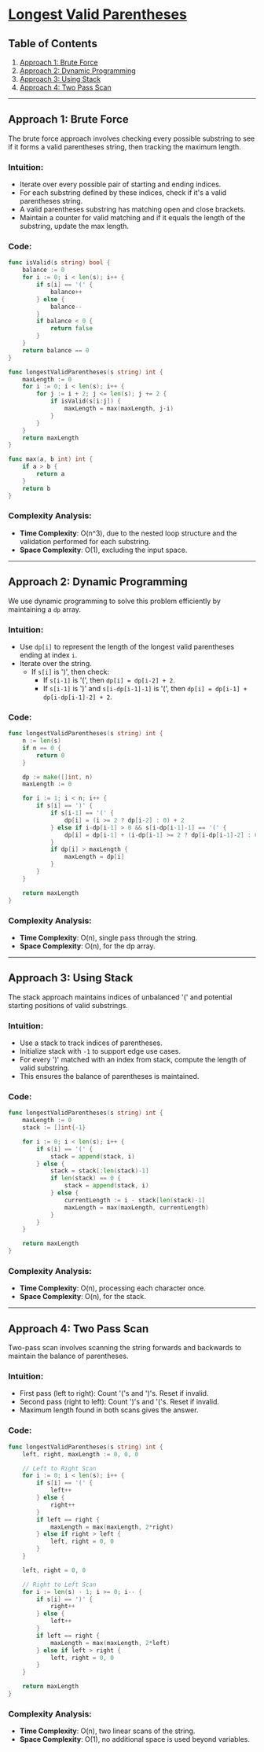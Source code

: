 # [Longest Valid Parentheses](https://leetcode.com/problems/longest-valid-parentheses/)

## Table of Contents
1. [Approach 1: Brute Force](#approach-1-brute-force)
2. [Approach 2: Dynamic Programming](#approach-2-dynamic-programming)
3. [Approach 3: Using Stack](#approach-3-using-stack)
4. [Approach 4: Two Pass Scan](#approach-4-two-pass-scan)

---

## Approach 1: Brute Force

The brute force approach involves checking every possible substring to see if it forms a valid parentheses string, then tracking the maximum length.

### Intuition:
- Iterate over every possible pair of starting and ending indices.
- For each substring defined by these indices, check if it's a valid parentheses string.
- A valid parentheses substring has matching open and close brackets.
- Maintain a counter for valid matching and if it equals the length of the substring, update the max length.

### Code:
```go
func isValid(s string) bool {
    balance := 0
    for i := 0; i < len(s); i++ {
        if s[i] == '(' {
            balance++
        } else {
            balance--
        }
        if balance < 0 {
            return false
        }
    }
    return balance == 0
}

func longestValidParentheses(s string) int {
    maxLength := 0
    for i := 0; i < len(s); i++ {
        for j := i + 2; j <= len(s); j += 2 {
            if isValid(s[i:j]) {
                maxLength = max(maxLength, j-i)
            }
        }
    }
    return maxLength
}

func max(a, b int) int {
    if a > b {
        return a
    }
    return b
}
```

### Complexity Analysis:
- **Time Complexity**: O(n^3), due to the nested loop structure and the validation performed for each substring.
- **Space Complexity**: O(1), excluding the input space.

---

## Approach 2: Dynamic Programming

We use dynamic programming to solve this problem efficiently by maintaining a `dp` array.

### Intuition:
- Use `dp[i]` to represent the length of the longest valid parentheses ending at index `i`.
- Iterate over the string.
  - If `s[i]` is ')', then check:
    - If `s[i-1]` is '(', then `dp[i] = dp[i-2] + 2`.
    - If `s[i-1]` is ')' and `s[i-dp[i-1]-1]` is '(', then `dp[i] = dp[i-1] + dp[i-dp[i-1]-2] + 2`.

### Code:
```go
func longestValidParentheses(s string) int {
    n := len(s)
    if n == 0 {
        return 0
    }

    dp := make([]int, n)
    maxLength := 0

    for i := 1; i < n; i++ {
        if s[i] == ')' {
            if s[i-1] == '(' {
                dp[i] = (i >= 2 ? dp[i-2] : 0) + 2
            } else if i-dp[i-1] > 0 && s[i-dp[i-1]-1] == '(' {
                dp[i] = dp[i-1] + (i-dp[i-1] >= 2 ? dp[i-dp[i-1]-2] : 0) + 2
            }
            if dp[i] > maxLength {
                maxLength = dp[i]
            }
        }
    }

    return maxLength
}
```

### Complexity Analysis:
- **Time Complexity**: O(n), single pass through the string.
- **Space Complexity**: O(n), for the dp array.

---

## Approach 3: Using Stack

The stack approach maintains indices of unbalanced '(' and potential starting positions of valid substrings.

### Intuition:
- Use a stack to track indices of parentheses.
- Initialize stack with `-1` to support edge use cases.
- For every ')' matched with an index from stack, compute the length of valid substring.
- This ensures the balance of parentheses is maintained.

### Code:
```go
func longestValidParentheses(s string) int {
    maxLength := 0
    stack := []int{-1}

    for i := 0; i < len(s); i++ {
        if s[i] == '(' {
            stack = append(stack, i)
        } else {
            stack = stack[:len(stack)-1]
            if len(stack) == 0 {
                stack = append(stack, i)
            } else {
                currentLength := i - stack[len(stack)-1]
                maxLength = max(maxLength, currentLength)
            }
        }
    }

    return maxLength
}
```

### Complexity Analysis:
- **Time Complexity**: O(n), processing each character once.
- **Space Complexity**: O(n), for the stack.

---

## Approach 4: Two Pass Scan

Two-pass scan involves scanning the string forwards and backwards to maintain the balance of parentheses.

### Intuition:
- First pass (left to right): Count '('s and ')'s. Reset if invalid.
- Second pass (right to left): Count ')'s and '('s. Reset if invalid.
- Maximum length found in both scans gives the answer.

### Code:
```go
func longestValidParentheses(s string) int {
    left, right, maxLength := 0, 0, 0

    // Left to Right Scan
    for i := 0; i < len(s); i++ {
        if s[i] == '(' {
            left++
        } else {
            right++
        }
        if left == right {
            maxLength = max(maxLength, 2*right)
        } else if right > left {
            left, right = 0, 0
        }
    }

    left, right = 0, 0

    // Right to Left Scan
    for i := len(s) - 1; i >= 0; i-- {
        if s[i] == ')' {
            right++
        } else {
            left++
        }
        if left == right {
            maxLength = max(maxLength, 2*left)
        } else if left > right {
            left, right = 0, 0
        }
    }

    return maxLength
}
```

### Complexity Analysis:
- **Time Complexity**: O(n), two linear scans of the string.
- **Space Complexity**: O(1), no additional space is used beyond variables.

